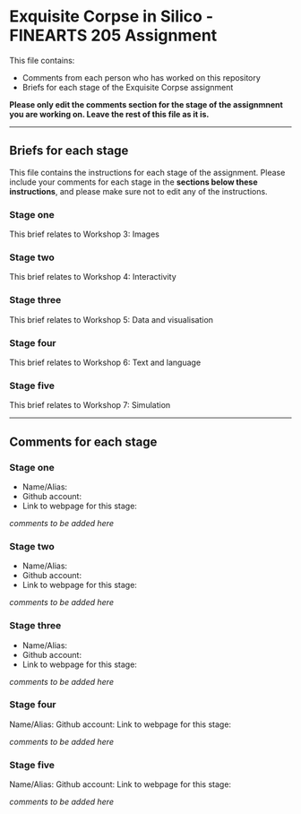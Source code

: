 # Exquisite Corpse in Silico - FINEARTS 205 Assignment

This file contains:
- Comments from each person who has worked on this repository
- Briefs for each stage of the Exquisite Corpse assignment

**Please only edit the comments section for the stage of the assignmnent you are working on. Leave the rest of this file as it is.**

*****
## Briefs for each stage

This file contains the instructions for each stage of the assignment. Please include your comments for each stage in the **sections below these instructions**, and please make sure not to edit any of the instructions.

### Stage one
This brief relates to Workshop 3: Images

### Stage two
This brief  relates to Workshop 4: Interactivity

### Stage three
This brief  relates to Workshop 5: Data and visualisation

### Stage four
This brief relates to Workshop 6: Text and language

### Stage five
This brief relates to Workshop 7: Simulation

*****
## Comments for each stage

### Stage one
- Name/Alias:
- Github account:
- Link to webpage for this stage:

*comments to be added here*

### Stage two
- Name/Alias:
- Github account:
- Link to webpage for this stage:

*comments to be added here*

### Stage three
- Name/Alias:
- Github account:
- Link to webpage for this stage:

*comments to be added here*

### Stage four
Name/Alias:
Github account:
Link to webpage for this stage:

*comments to be added here*

### Stage five
Name/Alias:
Github account:
Link to webpage for this stage:

*comments to be added here*
